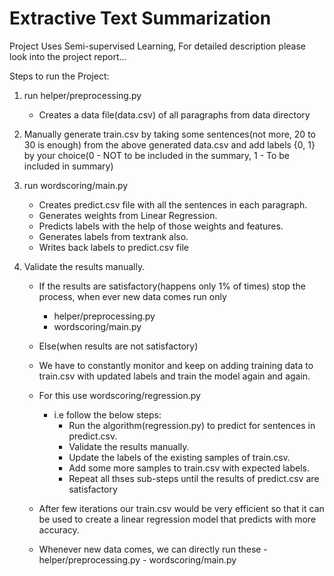 # Extractive Text Summarization

Project Uses Semi-supervised Learning, For detailed description please look into the project report...


Steps to run the Project:

1) run helper/preprocessing.py
    - Creates a data file(data.csv) of all paragraphs from data directory


2) Manually generate train.csv by taking some sentences(not more,  20 to 30 is enough) from the above generated
   data.csv and add labels {0, 1} by your choice(0 - NOT to be included in the summary, 1 - To be included in summary)


3) run wordscoring/main.py
    - Creates predict.csv file with all the sentences in each paragraph.
    - Generates weights from Linear Regression.
    - Predicts labels with the help of those weights and features.
    - Generates labels from textrank also.
    - Writes back labels to predict.csv file


4) Validate the results manually.

    - If the results are satisfactory(happens only 1% of times) stop the process, when ever new data comes run only
      - helper/preprocessing.py
      - wordscoring/main.py

    - Else(when results are not satisfactory)
     - We have to constantly monitor and keep on adding training data to train.csv with updated labels and train the
           model again and again.

     - For this use wordscoring/regression.py

        - i.e follow the below steps:
            - Run the algorithm(regression.py) to predict for sentences in predict.csv.
            - Validate the results manually.
            - Update the labels of the existing samples of train.csv.
            - Add some more samples to train.csv with expected labels.
            - Repeat all thses sub-steps until the results of predict.csv are satisfactory

     - After few iterations our train.csv would be very efficient so that it can be used to create a linear regression model that predicts with more accuracy.

     - Whenever new data comes, we can directly run these
            - helper/preprocessing.py
            - wordscoring/main.py
